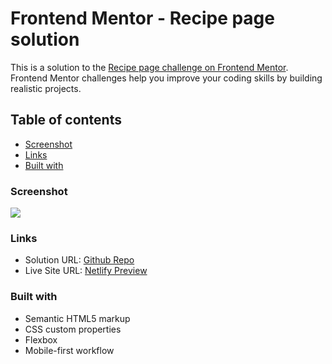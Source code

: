 # Frontend Mentor - Recipe page solution

This is a solution to the [Recipe page challenge on Frontend Mentor](https://www.frontendmentor.io/challenges/recipe-page-KiTsR8QQKm). Frontend Mentor challenges help you improve your coding skills by building realistic projects. 

## Table of contents

  - [Screenshot](#screenshot)
  - [Links](#links)
  - [Built with](#built-with)

### Screenshot

![](./images/screenshot.png)

### Links

- Solution URL: [Github Repo](https://github.com/Schismond/recipe-page-main)
- Live Site URL: [Netlify Preview](https://recipe-page-schismond.netlify.app)


### Built with

- Semantic HTML5 markup
- CSS custom properties
- Flexbox
- Mobile-first workflow